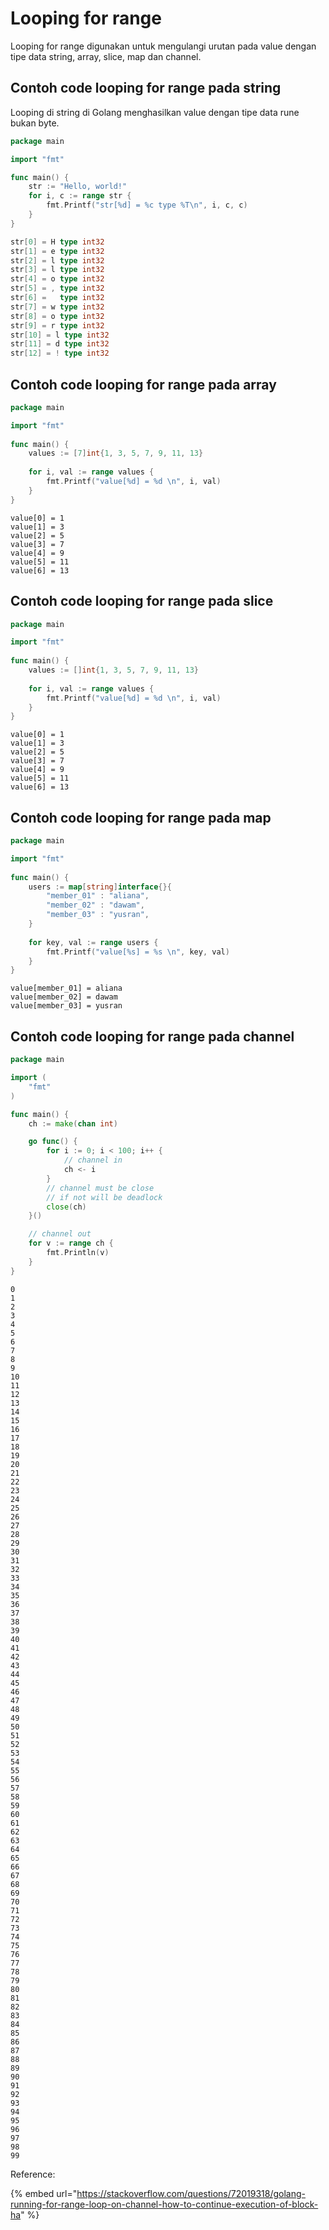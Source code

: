 # Looping for range

Looping for range digunakan untuk mengulangi urutan pada value dengan tipe data string, array, slice, map dan channel.

## Contoh code looping for range pada string

Looping di string di Golang menghasilkan value dengan tipe data rune bukan byte.

```go
package main

import "fmt"

func main() {
	str := "Hello, world!"
	for i, c := range str {
		fmt.Printf("str[%d] = %c type %T\n", i, c, c)
	}
}

```

```go
str[0] = H type int32
str[1] = e type int32
str[2] = l type int32
str[3] = l type int32
str[4] = o type int32
str[5] = , type int32
str[6] =   type int32
str[7] = w type int32
str[8] = o type int32
str[9] = r type int32
str[10] = l type int32
str[11] = d type int32
str[12] = ! type int32
```

## Contoh code looping for range pada array

```go
package main

import "fmt"
 
func main() {
    values := [7]int{1, 3, 5, 7, 9, 11, 13}
 
    for i, val := range values {
        fmt.Printf("value[%d] = %d \n", i, val)
    }
}
```

```
value[0] = 1 
value[1] = 3 
value[2] = 5 
value[3] = 7 
value[4] = 9 
value[5] = 11
value[6] = 13
```

## Contoh code looping for range pada slice

```go
package main

import "fmt"
 
func main() {
    values := []int{1, 3, 5, 7, 9, 11, 13}
 
    for i, val := range values {
        fmt.Printf("value[%d] = %d \n", i, val)
    }
}
```

```
value[0] = 1 
value[1] = 3 
value[2] = 5
value[3] = 7
value[4] = 9
value[5] = 11
value[6] = 13
```

## Contoh code looping for range pada map

```go
package main

import "fmt"
 
func main() {
    users := map[string]interface{}{
		"member_01" : "aliana",
		"member_02" : "dawam",
		"member_03" : "yusran",
	}
 
    for key, val := range users {
        fmt.Printf("value[%s] = %s \n", key, val)
    }
}
```

```
value[member_01] = aliana 
value[member_02] = dawam 
value[member_03] = yusran
```

## Contoh code looping for range pada channel

```go
package main

import (
    "fmt"
)

func main() {
    ch := make(chan int)

    go func() {
        for i := 0; i < 100; i++ {
			// channel in
            ch <- i
        }
		// channel must be close
		// if not will be deadlock
        close(ch)
    }()

	// channel out
    for v := range ch {
        fmt.Println(v)
    }
}

```

```
0
1
2
3
4
5
6
7
8
9
10
11
12
13
14
15
16
17
18
19
20
21
22
23
24
25
26
27
28
29
30
31
32
33
34
35
36
37
38
39
40
41
42
43
44
45
46
47
48
49
50
51
52
53
54
55
56
57
58
59
60
61
62
63
64
65
66
67
68
69
70
71
72
73
74
75
76
77
78
79
80
81
82
83
84
85
86
87
88
89
90
91
92
93
94
95
96
97
98
99
```

Reference:

{% embed url="https://stackoverflow.com/questions/72019318/golang-running-for-range-loop-on-channel-how-to-continue-execution-of-block-ha" %}
